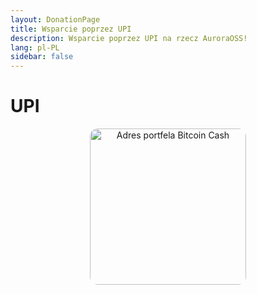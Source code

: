 ```yaml
---
layout: DonationPage
title: Wsparcie poprzez UPI
description: Wsparcie poprzez UPI na rzecz AuroraOSS!
lang: pl-PL
sidebar: false
---
```


# UPI

<p align="center">
    <img src="/assets/upiqrcode.webp" alt="Adres portfela Bitcoin Cash" height="250" width="250" style="border:none;border-radius:5%;" />
</p>
<UpiMobileButton />

